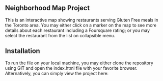 Neighborhood Map Project
------------------------
This is an interactive map showing restaurants serving Gluten Free meals in
the Toronto area.
You may either click on a marker on the map to see more details about each restaurant including a Foursquare rating; or you may select the restaurant from the list on collapsible menu.

Installation
------------
To run the file on your local machine, you may either clone the repository using GIT and open the index.html file with your favorite browser.
Alternatively, you can simply view the project here: